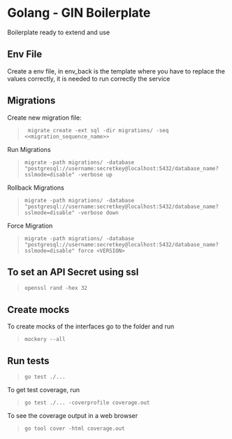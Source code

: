 # Golang - GIN Boilerplate

Boilerplate ready to extend and use

## Env File
Create a env file, in env_back is the template where you have to replace the values correctly, it is needed to run correctly the service

## Migrations

Create new migration file: 
> ` migrate create -ext sql -dir migrations/ -seq <<migration_sequence_name>>`

Run Migrations
> ` migrate -path migrations/ -database "postgresql://username:secretkey@localhost:5432/database_name?sslmode=disable" -verbose up `

Rollback Migrations

> ` migrate -path migrations/ -database "postgresql://username:secretkey@localhost:5432/database_name?sslmode=disable" -verbose down ` 

Force Migration

> ` migrate -path migrations/ -database "postgresql://username:secretkey@localhost:5432/database_name?sslmode=disable" force <VERSION> `

## To set an API Secret using ssl

> `openssl rand -hex 32`

## Create mocks

To create mocks of the interfaces go to the folder and run
> ` mockery --all `

## Run tests
> `go test ./...`

To get test coverage, run
> `go test ./... -coverprofile coverage.out`

To see the coverage output in a web browser
> `go tool cover -html coverage.out`